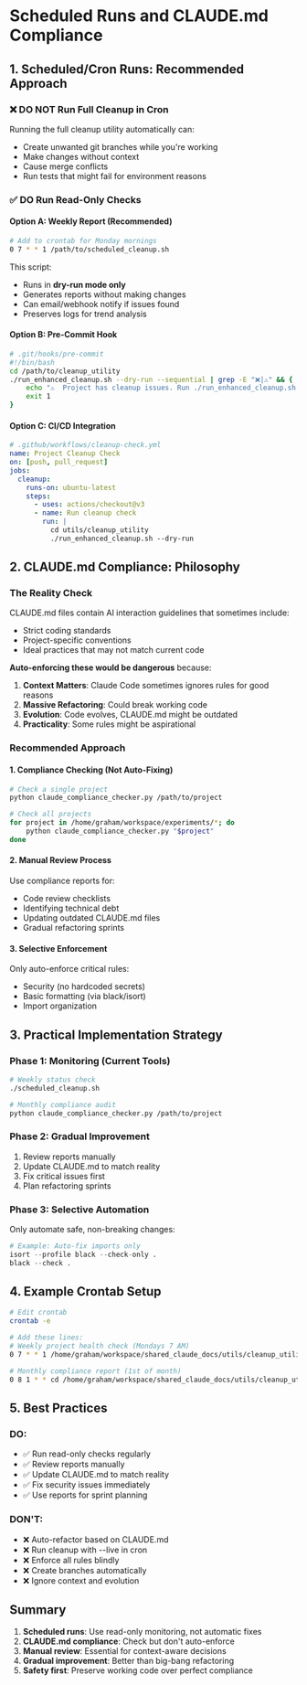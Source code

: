# Scheduled Runs and CLAUDE.md Compliance

## 1. Scheduled/Cron Runs: Recommended Approach

### ❌ **DO NOT** Run Full Cleanup in Cron
Running the full cleanup utility automatically can:
- Create unwanted git branches while you're working
- Make changes without context
- Cause merge conflicts
- Run tests that might fail for environment reasons

### ✅ **DO** Run Read-Only Checks

#### Option A: Weekly Report (Recommended)
```bash
# Add to crontab for Monday mornings
0 7 * * 1 /path/to/scheduled_cleanup.sh
```

This script:
- Runs in **dry-run mode only**
- Generates reports without making changes
- Can email/webhook notify if issues found
- Preserves logs for trend analysis

#### Option B: Pre-Commit Hook
```bash
# .git/hooks/pre-commit
#!/bin/bash
cd /path/to/cleanup_utility
./run_enhanced_cleanup.sh --dry-run --sequential | grep -E "❌|⚠️" && {
    echo "⚠️  Project has cleanup issues. Run ./run_enhanced_cleanup.sh for details"
    exit 1
}
```

#### Option C: CI/CD Integration
```yaml
# .github/workflows/cleanup-check.yml
name: Project Cleanup Check
on: [push, pull_request]
jobs:
  cleanup:
    runs-on: ubuntu-latest
    steps:
      - uses: actions/checkout@v3
      - name: Run cleanup check
        run: |
          cd utils/cleanup_utility
          ./run_enhanced_cleanup.sh --dry-run
```

## 2. CLAUDE.md Compliance: Philosophy

### The Reality Check

CLAUDE.md files contain AI interaction guidelines that sometimes include:
- Strict coding standards
- Project-specific conventions  
- Ideal practices that may not match current code

**Auto-enforcing these would be dangerous** because:

1. **Context Matters**: Claude Code sometimes ignores rules for good reasons
2. **Massive Refactoring**: Could break working code
3. **Evolution**: Code evolves, CLAUDE.md might be outdated
4. **Practicality**: Some rules might be aspirational

### Recommended Approach

#### 1. **Compliance Checking** (Not Auto-Fixing)
```bash
# Check a single project
python claude_compliance_checker.py /path/to/project

# Check all projects
for project in /home/graham/workspace/experiments/*; do
    python claude_compliance_checker.py "$project"
done
```

#### 2. **Manual Review Process**
Use compliance reports for:
- Code review checklists
- Identifying technical debt
- Updating outdated CLAUDE.md files
- Gradual refactoring sprints

#### 3. **Selective Enforcement**
Only auto-enforce critical rules:
- Security (no hardcoded secrets)
- Basic formatting (via black/isort)
- Import organization

## 3. Practical Implementation Strategy

### Phase 1: Monitoring (Current Tools)
```bash
# Weekly status check
./scheduled_cleanup.sh

# Monthly compliance audit  
python claude_compliance_checker.py /path/to/project
```

### Phase 2: Gradual Improvement
1. Review reports manually
2. Update CLAUDE.md to match reality
3. Fix critical issues first
4. Plan refactoring sprints

### Phase 3: Selective Automation
Only automate safe, non-breaking changes:
```python
# Example: Auto-fix imports only
isort --profile black --check-only .
black --check .
```

## 4. Example Crontab Setup

```bash
# Edit crontab
crontab -e

# Add these lines:
# Weekly project health check (Mondays 7 AM)
0 7 * * 1 /home/graham/workspace/shared_claude_docs/utils/cleanup_utility/scheduled_cleanup.sh

# Monthly compliance report (1st of month)
0 8 1 * * cd /home/graham/workspace/shared_claude_docs/utils/cleanup_utility && python claude_compliance_checker.py /home/graham/workspace/experiments > /home/graham/logs/compliance_$(date +\%Y\%m).log 2>&1
```

## 5. Best Practices

### DO:
- ✅ Run read-only checks regularly
- ✅ Review reports manually
- ✅ Update CLAUDE.md to match reality
- ✅ Fix security issues immediately
- ✅ Use reports for sprint planning

### DON'T:
- ❌ Auto-refactor based on CLAUDE.md
- ❌ Run cleanup with --live in cron
- ❌ Enforce all rules blindly
- ❌ Create branches automatically
- ❌ Ignore context and evolution

## Summary

1. **Scheduled runs**: Use read-only monitoring, not automatic fixes
2. **CLAUDE.md compliance**: Check but don't auto-enforce
3. **Manual review**: Essential for context-aware decisions
4. **Gradual improvement**: Better than big-bang refactoring
5. **Safety first**: Preserve working code over perfect compliance